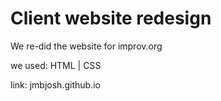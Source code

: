 # Client website redesign
We re-did the website for improv.org

 we used: HTML | CSS


link: jmbjosh.github.io
